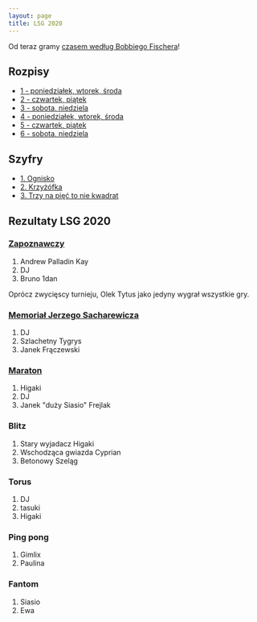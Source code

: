 ```yaml
---
layout: page
title: LSG 2020
---
```


Od teraz gramy [czasem według Bobbiego Fischera](/public/2020/fischer.pdf)!

## Rozpisy

- [1 - poniedziałek, wtorek, środa](/public/2020/1.pdf)
- [2 - czwartek, piątek](/public/2020/2.pdf)
- [3 - sobota, niedziela](/public/2020/3.pdf)
- [4 - poniedziałek, wtorek, środa](/public/2020/4.pdf)
- [5 - czwartek, piątek](/public/2020/5.pdf)
- [6 - sobota, niedziela](/public/2020/6.pdf)

## Szyfry

- [1. Ognisko](/public/2020/szyfry-1.pdf)
- [2. Krzyżófka](/public/2020/szyfry-2.pdf)
- [3. Trzy na pięć to nie kwadrat](/public/2020/szyfry-3.pdf)

## Rezultaty LSG 2020

### [Zapoznawczy](https://www.europeangodatabase.eu/EGD/Tournament_Card.php?&key=T200707A)

1. Andrew Palladin Kay
2. DJ
3. Bruno 1dan

Oprócz zwycięscy turnieju, Olek Tytus jako jedyny wygrał wszystkie gry.

### [Memoriał Jerzego Sacharewicza](https://www.europeangodatabase.eu/EGD/Tournament_Card.php?&key=T200711B)

1. DJ
2. Szlachetny Tygrys
3. Janek Frączewski

### [Maraton](https://www.europeangodatabase.eu/EGD/Tournament_Card.php?&key=T200708A)

1. Higaki
2. DJ
3. Janek "duży Siasio" Frejlak

### Blitz

1. Stary wyjadacz Higaki
2. Wschodząca gwiazda Cyprian
3. Betonowy Szeląg

### Torus

1. DJ
2. tasuki
3. Higaki

### Ping pong

1. Gimlix
2. Paulina

### Fantom

1. Siasio
2. Ewa
